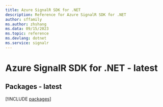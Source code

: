 ```yaml
---
title: Azure SignalR SDK for .NET
description: Reference for Azure SignalR SDK for .NET
author: sffamily
ms.author: zhshang
ms.data: 09/15/2023
ms.topic: reference
ms.devlang: dotnet
ms.service: signalr
---
```

# Azure SignalR SDK for .NET - latest
## Packages - latest
[!INCLUDE [packages](signalr-index.md)]